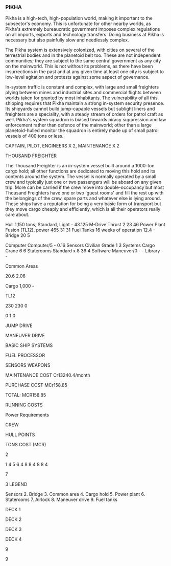 ### PIKHA

Pikha is a high-tech, high-population world, making it important to the subsector's economy. This is unfortunate for other nearby worlds, as Pikha's extremely bureaucratic government imposes complex regulations on all imports, exports and technology transfers. Doing business at Pikha is necessary but also painfully slow and needlessly complex.

The Pikha system is extensively colonized, with cities on several of the terrestrial bodies and in the planetoid belt too. These are not independent communities; they are subject to the same central government as any city on the mainworld. This is not without its problems, as there have been insurrections in the past and at any given time at least one city is subject to low-level agitation and protests against some aspect of governance.

In-system traffic is constant and complex, with large and small freighters plying between mines and industrial sites and commercial flights between worlds taken for granted by most inhabitants. The vulnerability of all this shipping requires that Pikha maintain a strong in-system security presence. Its shipyards cannot build jump-capable vessels but sublight liners and freighters are a speciality, with a steady stream of orders for patrol craft as well. Pikha's system squadron is biased towards piracy suppression and law enforcement rather than defence of the mainworld; other than a large planetoid-hulled monitor the squadron is entirely made up of small patrol vessels of 400 tons or less.

CAPTAIN, PILOT, ENGINEERS X 2, MAINTENANCE X 2

THOUSAND FREIGHTER

The Thousand Freighter is an in-system vessel built around a 1000-ton cargo hold; all other functions are dedicated to moving this hold and its contents around the system. The vessel is normally operated by a small crew and typically just one or two passengers will be aboard on any given trip. More can be carried if the crew move into double-occupancy but most Thousand Freighters have one or two 'guest rooms'
and fill the rest up with the belongings of the crew, spare parts and whatever else is lying around. These ships have a reputation for being a very basic form of transport but they move cargo cheaply and efficiently, which is all their operators really care about.

Hull 1,150 tons, Standard, Light - 43.125 M-Drive Thrust 2 23 46 Power Plant Fusion (TL12), power 465 31 31 Fuel Tanks 16 weeks of operation 12.4 -
Bridge 20 5

Computer Computer/5 - 0.16 Sensors Civilian Grade 1 3 Systems Cargo Crane 6 6 Staterooms Standard x 8 36 4 Software Maneuver/0 - -
Library - -

Common Areas

20.6 2.06

Cargo 1,000 -

TL12

230 230 0

0 1 0

JUMP DRIVE

MANEUVER DRIVE

BASIC SHIP SYSTEMS

FUEL PROCESSOR

SENSORS WEAPONS

MAINTENANCE COST Cr13240.4/month

PURCHASE COST MCr158.85

TOTAL: MCR158.85

RUNNING COSTS

Power Requirements

CREW

HULL POINTS

TONS COST
(MCR)

2

1 4 5 6 4 8 8 4 8 8 4

7

3 LEGEND

Sensors 2. Bridge 3. Common area 4. Cargo hold 5. Power plant 6. Staterooms 7. Airlock 8. Maneuver drive 9. Fuel tanks

DECK 1

DECK 2

DECK 3

DECK 4

9

9